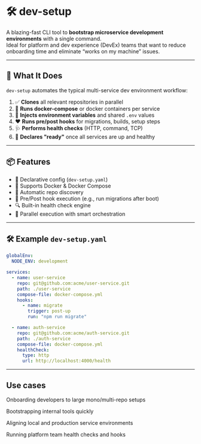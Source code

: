 # 🛠 dev-setup

A blazing-fast CLI tool to **bootstrap microservice development environments** with a single command.  
Ideal for platform and dev experience (DevEx) teams that want to reduce onboarding time and eliminate “works on my machine” issues.

---

## 🚀 What It Does

`dev-setup` automates the typical multi-service dev environment workflow:

1. ✅ **Clones** all relevant repositories in parallel  
2. 🐳 **Runs docker-compose** or docker containers per service  
3. 🔧 **Injects environment variables** and shared `.env` values  
4. ❤️ **Runs pre/post hooks** for migrations, builds, setup steps  
5. 🩺 **Performs health checks** (HTTP, command, TCP)  
6. 🎯 **Declares "ready"** once all services are up and healthy

---

## 📦 Features

- 🧠 Declarative config (`dev-setup.yaml`)
- 🧩 Supports Docker & Docker Compose
- 🔁 Automatic repo discovery
- 🧵 Pre/Post hook execution (e.g., run migrations after boot)
- 🔍 Built-in health check engine
- 💨 Parallel execution with smart orchestration

---

## 🛠 Example `dev-setup.yaml`

```yaml
globalEnv:
  NODE_ENV: development

services:
  - name: user-service
    repo: git@github.com:acme/user-service.git
    path: ./user-service
    compose-file: docker-compose.yml
    hooks:
      - name: migrate
        trigger: post-up
        run: "npm run migrate"

  - name: auth-service
    repo: git@github.com:acme/auth-service.git
    path: ./auth-service
    compose-file: docker-compose.yml
    healthCheck:
      type: http
      url: http://localhost:4000/health
```
--- 

## Use cases
Onboarding developers to large mono/multi-repo setups

Bootstrapping internal tools quickly

Aligning local and production service environments

Running platform team health checks and hooks